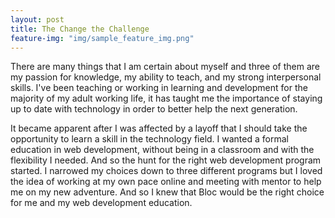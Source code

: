 ```yaml
---
layout: post
title: The Change the Challenge 
feature-img: "img/sample_feature_img.png"
---
```

  
There are many things that I am certain about myself and three of them are my passion for knowledge, my ability to teach, and my strong interpersonal skills.
I've been teaching or working in learning and development for the majority of my adult working life, it has taught me the importance of staying up to date with technology in order to better help the next generation.

It became apparent after I was affected by a layoff that I should take the opportunity to learn a skill in the technology field. I wanted a formal education in web development, without being in a classroom and with the flexibility I needed. And so the hunt for the right web development program started. I narrowed my choices down to three different programs but I loved the idea of working at my own pace online and meeting with mentor to help me on my new adventure. And so I knew that Bloc would be the right choice for me and  my web development education. 
